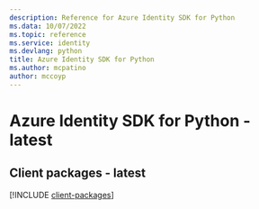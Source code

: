 ```yaml
---
description: Reference for Azure Identity SDK for Python
ms.data: 10/07/2022
ms.topic: reference
ms.service: identity
ms.devlang: python
title: Azure Identity SDK for Python
ms.author: mcpatino
author: mccoyp
---
```

# Azure Identity SDK for Python - latest

## Client packages - latest
[!INCLUDE [client-packages](identity-client-index.md)]